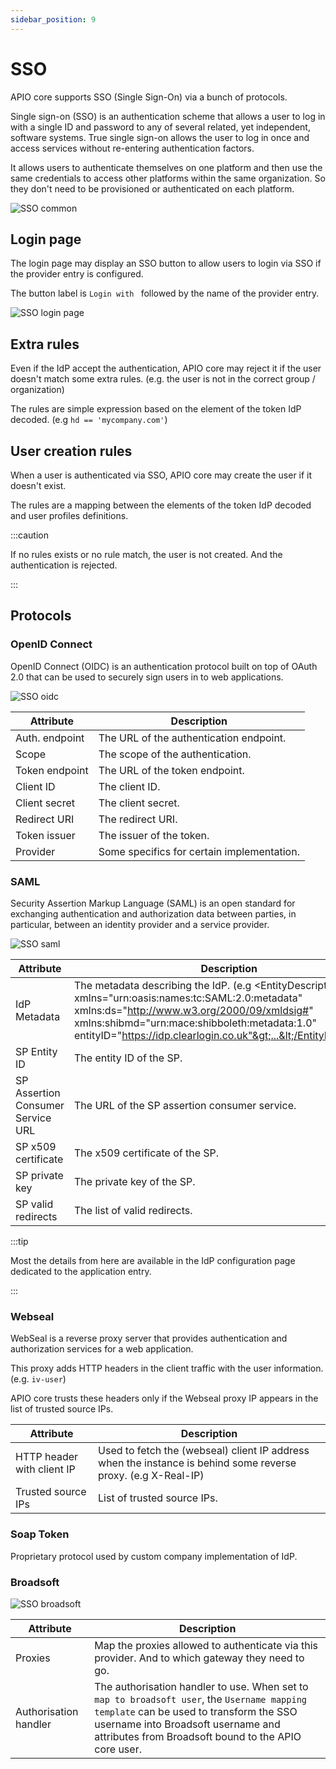 ```yaml
---
sidebar_position: 9
---
```


# SSO

APIO core supports SSO (Single Sign-On) via a bunch of protocols.

Single sign-on (SSO) is an authentication scheme that allows a user to log in with a single ID and password to any of several related, yet independent, software systems. True single sign-on allows the user to log in once and access services without re-entering authentication factors.

It allows users to authenticate themselves on one platform and then use the same credentials to access other platforms within the same organization. So they don't need to be provisioned or authenticated on each platform.

![SSO common](img/new-sso-common.png)

## Login page

The login page may display an SSO button to allow users to login via SSO if the provider entry is configured.

The button label is `Login with ` followed by the name of the provider entry.

![SSO login page](img/login-with-sso.png)

## Extra rules

Even if the IdP accept the authentication, APIO core may reject it if the user doesn't match some extra rules. (e.g. the user is not in the correct group / organization)

The rules are simple expression based on the element of the token IdP decoded. (e.g `hd == 'mycompany.com'`)

## User creation rules

When a user is authenticated via SSO, APIO core may create the user if it doesn't exist.

The rules are a mapping between the elements of the token IdP decoded and user profiles definitions.

:::caution

If no rules exists or no rule match, the user is not created. And the authentication is rejected.

:::

## Protocols

### OpenID Connect

OpenID Connect (OIDC) is an authentication protocol built on top of OAuth 2.0 that can be used to securely sign users in to web applications.

![SSO oidc](img/new-sso-oidc.png)

| Attribute | Description |
| --------- | ----------- |
| Auth. endpoint | The URL of the authentication endpoint. |
| Scope | The scope of the authentication. |
| Token endpoint | The URL of the token endpoint. |
| Client ID | The client ID. |
| Client secret | The client secret. |
| Redirect URI | The redirect URI. |
| Token issuer | The issuer of the token. |
| Provider | Some specifics for certain implementation. |

### SAML

Security Assertion Markup Language (SAML) is an open standard for exchanging authentication and authorization data between parties, in particular, between an identity provider and a service provider.

![SSO saml](img/new-sso-saml.png)

| Attribute | Description |
| --------- | ----------- |
| IdP Metadata | The metadata describing the IdP. (e.g &lt;EntityDescriptor xmlns="urn:oasis:names:tc:SAML:2.0:metadata" xmlns:ds="http://www.w3.org/2000/09/xmldsig#" xmlns:shibmd="urn:mace:shibboleth:metadata:1.0" entityID="https://idp.clearlogin.co.uk"&gt;...&lt;/EntityDescriptor&gt;) |
| SP Entity ID | The entity ID of the SP. |
| SP Assertion Consumer Service URL | The URL of the SP assertion consumer service. |
| SP x509 certificate | The x509 certificate of the SP. |
| SP private key | The private key of the SP. |
| SP valid redirects | The list of valid redirects. |

:::tip

Most the details from here are available in the IdP configuration page dedicated to the application entry.

:::

### Webseal

WebSeal is a reverse proxy server that provides authentication and authorization services for a web application.

This proxy adds HTTP headers in the client traffic with the user information. (e.g. `iv-user`)

APIO core trusts these headers only if the Webseal proxy IP appears in the list of trusted source IPs.

| Attribute | Description |
| --------- | ----------- |
| HTTP header with client IP | Used to fetch the (webseal) client IP address when the instance is behind some reverse proxy. (e.g X-Real-IP) |
| Trusted source IPs | List of trusted source IPs. |

### Soap Token

Proprietary protocol used by custom company implementation of IdP.

### Broadsoft

![SSO broadsoft](img/new-sso-broadsoft.png)

| Attribute | Description |
| --------- | ----------- |
| Proxies | Map the proxies allowed to authenticate via this provider. And to which gateway they need to go. |
| Authorisation handler | The authorisation handler to use. When set to `map to broadsoft user`, the `Username mapping template` can be used to transform the SSO username into Broadsoft username and attributes from Broadsoft bound to the APIO core user. |
